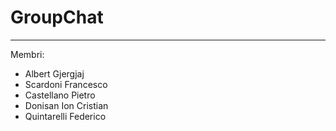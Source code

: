 # GroupChat

---

Membri: 
- Albert Gjergjaj
- Scardoni Francesco 
- Castellano Pietro
- Donisan Ion Cristian
- Quintarelli Federico
